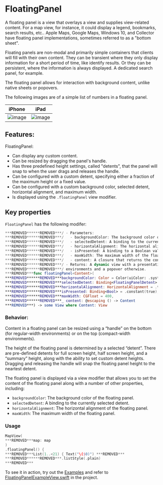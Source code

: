 # FloatingPanel

A floating panel is a view that overlays a view and supplies view-related content. For a map view, for instance, it could display a legend, bookmarks, search results, etc.. Apple Maps, Google Maps, Windows 10, and Collector have floating panel implementations, sometimes referred to as a "bottom sheet".

Floating panels are non-modal and primarily simple containers that clients will fill with their own content. They can be transient where they only display information for a short period of time, like identify results. Or they can be persistent, where the information is always displayed. A dedicated search panel, for example.

The floating panel allows for interaction with background content, unlike native sheets or popovers.

The following images are of a simple list of numbers in a floating panel.

|iPhone|iPad|
|:--:|:--:|
|![image](https:***REMOVED***user-images.githubusercontent.com/3998072/202795901-b86d6d26-3572-4c88-8f6e-84473ce57002.png)|![image](https:***REMOVED***user-images.githubusercontent.com/3998072/202796009-92e3b5c3-d88b-4124-8d9f-bad6df445f02.png)|

## Features:

FloatingPanel:

- Can display any custom content.
- Can be resized by dragging the panel's handle.
- Has three predefined height settings, called "detents", that the panel will snap to when the user drags and releases the handle.
- Can be configured with a custom detent, specifying either a fraction of the maximum height or a fixed value.
- Can be configured with a custom background color, selected detent, horizontal alignment, and maximum width.
- Is displayed using the `.floatingPanel` view modifier.

## Key properties

`FloatingPanel` has the following modifer:

```swift
***REMOVED******REMOVED***/ - Parameters:
***REMOVED******REMOVED***/   - backgroundColor: The background color of the floating panel.
***REMOVED******REMOVED***/   - selectedDetent: A binding to the currently selected detent.
***REMOVED******REMOVED***/   - horizontalAlignment: The horizontal alignment of the floating panel.
***REMOVED******REMOVED***/   - isPresented: A binding to a Boolean value that determines whether the view is presented.
***REMOVED******REMOVED***/   - maxWidth: The maximum width of the floating panel.
***REMOVED******REMOVED***/   - content: A closure that returns the content of the floating panel.
***REMOVED******REMOVED***/ - Returns: A dynamic view with a presentation style similar to that of a sheet in compact
***REMOVED******REMOVED***/ environments and a popover otherwise.
***REMOVED***func floatingPanel<Content>(
***REMOVED******REMOVED***backgroundColor: Color = Color(uiColor: .systemBackground),
***REMOVED******REMOVED***selectedDetent: Binding<FloatingPanelDetent> = .constant(.half),
***REMOVED******REMOVED***horizontalAlignment: HorizontalAlignment = .trailing,
***REMOVED******REMOVED***isPresented: Binding<Bool> = .constant(true),
***REMOVED******REMOVED***maxWidth: CGFloat = 400,
***REMOVED******REMOVED***_ content: @escaping () -> Content
***REMOVED***) -> some View where Content: View
```

### Behavior:

Content in a floating panel can be resized using a “handle” on the bottom (for regular-width environments) or on the top (compact-width environments).

The height of the floating panel is determined by a selected “detent”.  There are pre-defined detents for full screen height, half screen height, and a “summary” height, along with the ability to set custom detent heights. Dragging and releasing the handle will snap the floating panel height to the neartest detent.

The floating panel is displayed via a view modifier that allows you to set the content of the floating panel along with a number of other properties, including:

- `backgroundColor`: The background color of the floating panel.
- `selectedDetent`: A binding to the currently selected detent.
- `horizontalAlignment`: The horizontal alignment of the floating panel.
- `maxWidth`: The maximum width of the floating panel.

### Usage

```swift
MapView(
***REMOVED***map: map
)
.floatingPanel() {
***REMOVED***List(1..<21) { Text("\($0)") ***REMOVED***
***REMOVED******REMOVED***.listStyle(.plain)
***REMOVED***
```

To see it in action, try out the [Examples](../../Examples) and refer to [FloatingPanelExampleView.swift](../../Examples/Examples/FloatingPanelExampleView.swift) in the project.
